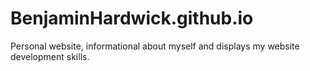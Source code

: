 # BenjaminHardwick.github.io
Personal website, informational about myself and displays my website development skills.
